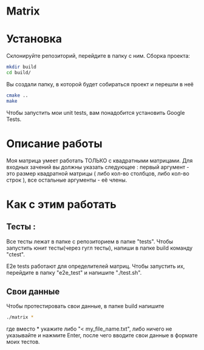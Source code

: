 # Matrix
# Установка
Склонируйте репозиторий, перейдите в папку с ним.
Сборка проекта:
```sh
mkdir build
cd build/
```
Вы создали папку, в которой будет собираться проект и перешли в неё
```sh
cmake ..
make
```
Чтобы запустить мои unit tests, вам понадобится установить Google Tests.

# Описание работы
Моя матрица умеет работать ТОЛЬКО с квадратными матрицами. Для входных зачений вы должны указать следующее :
первый аргумент  - это размер квадратной матрицы ( либо кол-во столбцов, либо кол-во строк ), все остальные аргументы - её члены.

# Как с этим работать 
## Тесты :
Все тесты лежат в папке с репозиторием в папке "tests". 
Чтобы запустить юнит тесты(через гугл тесты), напиши в папке build команду "ctest".

E2e tests работают для определителей матриц. Чтобы запустить их, перейдите в папку "e2e_test" и напишите "./test.sh".
## Свои данные
Чтобы протестировать свои данные, в папке build напишите 
```sh
./matrix *
```
где вместо * укажите либо "< my_file_name.txt", либо ничего не указывайте и нажмите Enter, после чего вводите свои данные в формате моих тестов.
